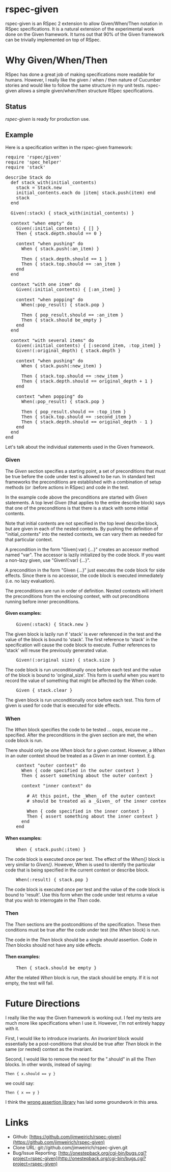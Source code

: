 # rspec-given

rspec-given is an RSpec 2 extension to allow Given/When/Then notation
in RSpec specifications.  It is a natural extension of the
experimental work done on the Given framework.  It turns out that 90%
of the Given framework can be trivially implemented on top of RSpec.

# Why Given/When/Then

RSpec has done a great job of making specifications more readable for
humans.  However, I really like the given / when / then nature of
Cucumber stories and would like to follow the same structure in my
unit tests.  rspec-given allows a simple given/when/then structure
RSpec specifications.

## Status

_rspec-given_ is ready for production use.

## Example

Here is a specification written in the rspec-given framework:

<pre>
require 'rspec/given'
require 'spec_helper'
require 'stack'

describe Stack do
  def stack_with(initial_contents)
    stack = Stack.new
    initial_contents.each do |item| stack.push(item) end
    stack
  end

  Given(:stack) { stack_with(initial_contents) }

  context "when empty" do
    Given(:initial_contents) { [] }
    Then { stack.depth.should == 0 }

    context "when pushing" do
      When { stack.push(:an_item) }

      Then { stack.depth.should == 1 }
      Then { stack.top.should == :an_item }
    end
  end

  context "with one item" do
    Given(:initial_contents) { [:an_item] }

    context "when popping" do
      When(:pop_result) { stack.pop }

      Then { pop_result.should == :an_item }
      Then { stack.should be_empty }
    end
  end

  context "with several items" do
    Given(:initial_contents) { [:second_item, :top_item] }
    Given!(:original_depth) { stack.depth }

    context "when pushing" do
      When { stack.push(:new_item) }

      Then { stack.top.should == :new_item }
      Then { stack.depth.should == original_depth + 1 }
    end

    context "when popping" do
      When(:pop_result) { stack.pop }

      Then { pop_result.should == :top_item }
      Then { stack.top.should == :second_item }
      Then { stack.depth.should == original_depth - 1 }
    end
  end
end
</pre>

Let's talk about the individual statements used in the Given
framework.

### Given

The _Given_ section specifies a starting point, a set of preconditions
that must be true before the code under test is allowed to be run.  In
standard test frameworks the preconditions are established with a
combination of setup methods (or :before actions in RSpec) and code in
the test.

In the example code above the preconditions are started with _Given_
statements.  A top level _Given_ (that applies to the entire describe
block) says that one of the preconditions is that there is a stack
with some initial contents.

Note that initial contents are not specified in the top level describe
block, but are given in each of the nested contexts.  By pushing the
definition of "initial_contents" into the nested contexts, we can vary
them as needed for that particular context.

A precondition in the form "Given(:var) {...}" creates an accessor
method named "var".  The accessor is lazily initialized by the code
block.  If you want a non-lazy given, use "Given!(:var) {...}".

A precondition in the form "Given {...}" just executes the code block
for side effects.  Since there is no accessor, the code block is
executed immediately (i.e. no lazy evaluation).

The preconditions are run in order of definition.  Nested contexts
will inherit the preconditions from the enclosing context, with out
preconditions running before inner preconditions.

#### Given examples:

<pre>
    Given(:stack) { Stack.new }
</pre>

The given block is lazily run if 'stack' is ever referenced in the
test and the value of the block is bound to 'stack'.  The first
reference to 'stack' in the specification will cause the code block to
execute.  Futher references to 'stack' will reuse the previously
generated value.

<pre>
    Given!(:original_size) { stack.size }
</pre>

The code block is run unconditionally once before each test and the
value of the block is bound to 'original_size'.  This form is useful
when you want to record the value of something that might be affected
by the When code.

<pre>
    Given { stack.clear }
</pre>

The given block is run unconditionally once before each test.  This
form of given is used for code that is executed for side effects.

### When

The _When_ block specifies the code to be tested ... oops, excuse me
... specified.  After the preconditions in the given section are met,
the when code block is run.

There should only be one _When_ block for a given context. However, a
_When_ in an outer context shoud be treated as a _Given_ in an inner
context.  E.g.

<pre>
    context "outer context" do
      When { code specified in the outer context }
      Then { assert something about the outer context }

      context "inner context" do

        # At this point, the _When_ of the outer context
        # should be treated as a _Given_ of the inner context

        When { code specified in the inner context }
        Then { assert something about the inner context }
      end
    end
</pre>

#### When examples:

<pre>
    When { stack.push(:item) }
</pre>

The code block is executed once per test.  The effect of the _When{}_
block is very similar to _Given{}_.  However, When is used to identify
the particular code that is being specified in the current context or
describe block.

<pre>
    When(:result) { stack.pop }
</pre>

The code block is executed once per test and the value of the code
block is bound to 'result'.  Use this form when the code under test
returns a value that you wish to interrogate in the _Then_ code.

### Then

The _Then_ sections are the postconditions of the specification. These
then conditions must be true after the code under test (the _When_
block) is run.

The code in the _Then_ block should be a single _should_
assertion. Code in _Then_ blocks should not have any side effects.

#### Then examples:

<pre>
    Then { stack.should be_empty }
</pre>

After the related _When_ block is run, the stack should be empty.  If
it is not empty, the test will fail.

<!--
### Invariant

The _Invariant_ block is a new idea that doesn't have an analog in
RSpec or Test::Unit.  The invariant allows you specify things that
must always be true.  In the stack example, <tt>empty?</tt> is defined
in term of <tt>size</tt>.  Whenever <tt>size</tt> is 0,
<tt>empty?</tt> should be true.  Whenever <tt>size</tt> is non-zero,
<tt>empty?</tt> should be false.

You can conceptually think of an _Invariant_ block as a _Then_ block
that automatically gets added to every _When_ within its scope.

Invariants nested within a context only apply to the _When_ blocks in
that context.

Invariants that reference a _Given_ precondition accessor must only be
used in contexts that define that accessor.

NOTE: Invariants are not yet implemented in the current version of
rspec-given.

-->

# Future Directions

I really like the way the Given framework is working out.  I feel my
tests are much more like specifications when I use it.  However, I'm
not entirely happy with it.

First, I would like to introduce invariants.  An _Invariant_ block
would essentially be a post-conditions that should be true after
_Then_ block in the same (or nested) context as the invariant.

Second, I would like to remove the need for the ".should" in all the
_Then_ blocks.  In other words, instead of saying:

    Then { x.should == y }

we could say:

    Then { x == y }

I think the [wrong assertion library](http://rubygems.org/gems/wrong)
has laid some groundwork in this area.

# Links

* Github: [https://github.com/jimweirich/rspec-given](https://github.com/jimweirich/rspec-given)
* Clone URL: git://github.com/jimweirich/rspec-given.git
* Bug/Issue Reporting: [http://onestepback.org/cgi-bin/bugs.cgi?project=rspec-given](http://onestepback.org/cgi-bin/bugs.cgi?project=rspec-given)

